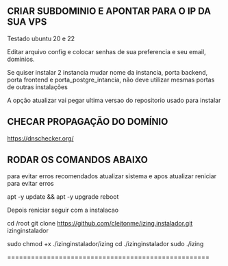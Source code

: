 ## CRIAR SUBDOMINIO E APONTAR PARA O IP DA SUA VPS

Testado ubuntu 20 e 22


Editar arquivo config e colocar senhas de sua preferencia e seu email, dominios.

Se quiser instalar 2 instancia mudar nome da instancia, porta backend, porta frontend e porta_postgre_intancia, não deve utilizar mesmas portas de outras instalações

A opção atualizar vai pegar ultima versao do repositorio usado para instalar


## CHECAR PROPAGAÇÃO DO DOMÍNIO

https://dnschecker.org/

## RODAR OS COMANDOS ABAIXO ##

para evitar erros recomendados atualizar sistema e apos atualizar reniciar para evitar erros

 apt -y update && apt -y upgrade
 reboot
 
Depois reniciar seguir com a instalacao

cd /root
git clone https://github.com/cleitonme/izing.instalador.git izinginstalador

sudo chmod +x ./izinginstalador/izing
cd ./izinginstalador
sudo ./izing

===================================================
